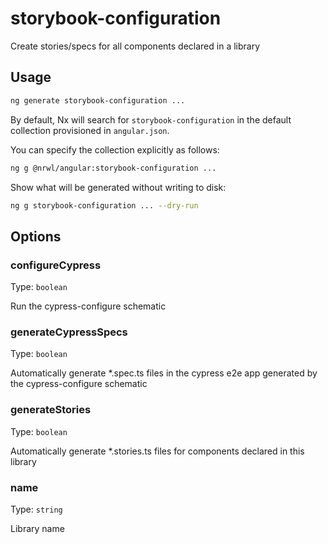 # storybook-configuration

Create stories/specs for all components declared in a library

## Usage

```bash
ng generate storybook-configuration ...
```

By default, Nx will search for `storybook-configuration` in the default collection provisioned in `angular.json`.

You can specify the collection explicitly as follows:

```bash
ng g @nrwl/angular:storybook-configuration ...
```

Show what will be generated without writing to disk:

```bash
ng g storybook-configuration ... --dry-run
```

## Options

### configureCypress

Type: `boolean`

Run the cypress-configure schematic

### generateCypressSpecs

Type: `boolean`

Automatically generate \*.spec.ts files in the cypress e2e app generated by the cypress-configure schematic

### generateStories

Type: `boolean`

Automatically generate \*.stories.ts files for components declared in this library

### name

Type: `string`

Library name
